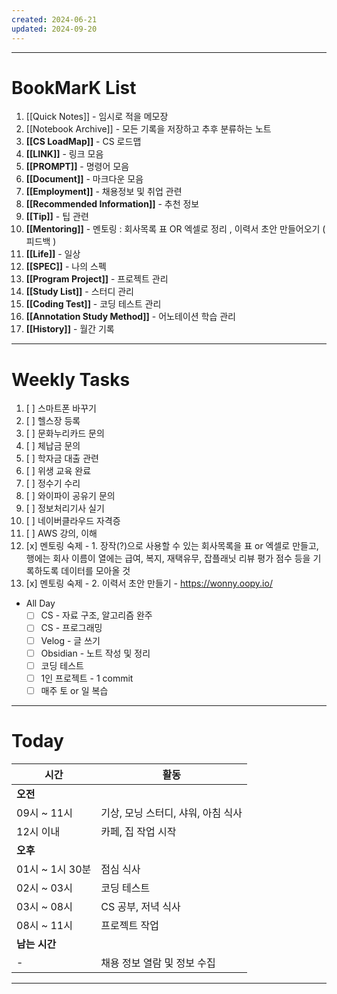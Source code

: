 ```yaml
---
created: 2024-06-21
updated: 2024-09-20
---
```

---
# **BookMarK List**

1. [[Quick Notes]] - 임시로 적을 메모장
2. [[Notebook Archive]] - 모든 기록을 저장하고 추후 분류하는 노트
3. **[[CS LoadMap]]** - CS 로드맵
4. **[[LINK]]** - 링크 모음
5. **[[PROMPT]]** - 명령어 모음
6. **[[Document]]** - 마크다운 모음
7. **[[Employment]]** - 채용정보 및 취업 관련
8. **[[Recommended Information]]** - 추천 정보
9. **[[Tip]]** - 팁 관련
10. **[[Mentoring]]** - 멘토링 : 회사목록 표 OR 엑셀로 정리 , 이력서 초안 만들어오기 ( 피드백 )
11. **[[Life]]** - 일상
12. **[[SPEC]]** - 나의 스펙
13. **[[Program Project]]** - 프로젝트 관리
14. **[[Study List]]** - 스터디 관리
15. **[[Coding Test]]** - 코딩 테스트 관리
16. **[[Annotation Study Method]]** - 어노테이션 학습 관리
17. **[[History]]** - 월간 기록

---
# **Weekly Tasks**

1. [ ] 스마트폰 바꾸기
2. [ ] 헬스장 등록
3. [ ] 문화누리카드 문의
4. [ ] 체납금 문의
5. [ ] 학자금 대출 관련
6. [ ] 위생 교육 완료
7. [ ] 정수기 수리
8. [ ] 와이파이 공유기 문의
9. [ ] 정보처리기사 실기
10. [ ] 네이버클라우드 자격증
11. [ ] AWS 강의, 이해
12. [x] 멘토링 숙제 - 1. 장작(?)으로 사용할 수 있는 회사목록을 표 or 엑셀로 만들고, 행에는 회사 이름이 열에는 급여, 복지, 재택유무, 잡플래닛 리뷰 평가 점수 등을 기록하도록 데이터를 모아올 것
13. [x] 멘토링 숙제 - 2. 이력서 초안 만들기 - https://wonny.oopy.io/

- All Day
	- [ ] CS - 자료 구조, 알고리즘 완주
	- [ ] CS - 프로그래밍
	- [ ] Velog - 글 쓰기
	- [ ] Obsidian - 노트 작성 및 정리
	- [ ] 코딩 테스트
	- [ ] 1인 프로젝트 - 1 commit
	- [ ] 매주 토 or 일 복습

---
# **Today**

| 시간           | 활동                    |
| ------------ | --------------------- |
| **오전**       |                       |
| 09시 ~ 11시    | 기상, 모닝 스터디, 샤워, 아침 식사 |
| 12시 이내       | 카페, 집 작업 시작           |
| **오후**       |                       |
| 01시 ~ 1시 30분 | 점심 식사                 |
| 02시 ~ 03시    | 코딩 테스트                |
| 03시 ~ 08시    | CS 공부, 저녁 식사          |
| 08시 ~ 11시    | 프로젝트 작업               |
| **남는 시간**    |                       |
| -            | 채용 정보 열람 및 정보 수집      |

---
